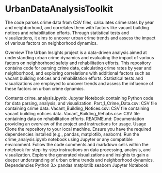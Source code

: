 # UrbanDataAnalysisToolkit
The code parses crime data from CSV files, calculates crime rates by year and neighborhood, and correlates them with factors like vacant building notices and rehabilitation efforts. Through statistical tests and visualizations, it aims to uncover urban crime trends and assess the impact of various factors on neighborhood dynamics.


Overview
The Urban Insights project is a data-driven analysis aimed at understanding urban crime dynamics and evaluating the impact of various factors on neighborhood safety and rehabilitation efforts. This repository contains code for parsing crime data, calculating crime rates by year and neighborhood, and exploring correlations with additional factors such as vacant building notices and rehabilitation efforts. Statistical tests and visualizations are employed to uncover trends and assess the influence of these factors on urban crime dynamics.

Contents
crime_analysis.ipynb: Jupyter Notebook containing Python code for data parsing, analysis, and visualization.
Part_1_Crime_Data.csv: CSV file containing crime data.
Vacant_Building_Notices.csv: CSV file containing vacant building notices data.
Vacant_Building_Rehabs.csv: CSV file containing data on rehabilitation efforts.
README.md: Documentation providing an overview of the project and instructions for usage.
Usage
Clone the repository to your local machine.
Ensure you have the required dependencies installed (e.g., pandas, matplotlib, seaborn).
Run the crime_analysis.ipynb notebook using Jupyter or any compatible environment.
Follow the code comments and markdown cells within the notebook for step-by-step instructions on data processing, analysis, and visualization.
Explore the generated visualizations and insights to gain a deeper understanding of urban crime trends and neighborhood dynamics.
Dependencies
Python 3.x
pandas
matplotlib
seaborn
Jupyter Notebook
